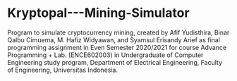 # Kryptopal---Mining-Simulator
Program to simulate cryptocurrency mining, created by Afif Yudisthira, Binar Qalbu Cimuema, M. Hafiz Widyawan, and Syamsul Erisandy Arief as final programming assignment in Even Semester 2020/2021 for course Advance Programming + Lab. (ENCE602003) in Undergraduate of Computer Engineering study program, Department of Electrical Engineering, Faculty of Engineering, Universitas Indonesia.
